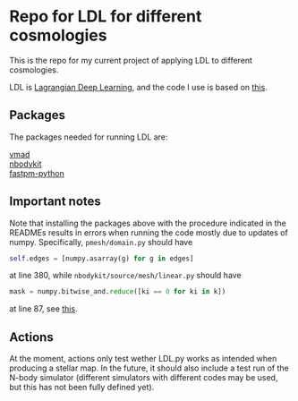 # Repo for LDL for different cosmologies

This is the repo for my current project of applying LDL to different cosmologies.

LDL is [Lagrangian Deep Learning](https://arxiv.org/abs/2010.02926), and the code I use is based on [this](https://github.com/biweidai/LDL). 

## Packages

The packages needed for running LDL are:

[vmad](https://github.com/rainwoodman/vmad)  
[nbodykit](https://github.com/bccp/nbodykit)  
[fastpm-python](https://github.com/rainwoodman/fastpm-python) 

## Important notes

Note that installing the packages above with the procedure indicated in the READMEs results in errors when running the code mostly due to updates of numpy. Specifically, ```pmesh/domain.py``` should have

```python
self.edges = [numpy.asarray(g) for g in edges]
```
at line 380, while ```nbodykit/source/mesh/linear.py``` should have

```python
mask = numpy.bitwise_and.reduce([ki == 0 for ki in k])
```

at line 87, see [this](https://github.com/rainwoodman/fastpm-python/issues/18).

## Actions

At the moment, actions only test wether LDL.py works as intended when producing a stellar map. In the future, it should also include a test run of the N-body simulator (different simulators with different codes may be used, but this has not been fully defined yet).
